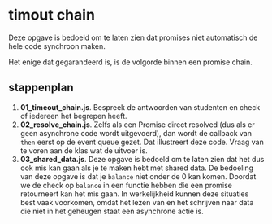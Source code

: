# timout chain

Deze opgave is bedoeld om te laten zien dat promises niet automatisch de hele code synchroon maken.

Het enige dat gegarandeerd is, is de volgorde binnen een promise chain. 

## stappenplan
1. **01_timeout_chain.js**. Bespreek de antwoorden van studenten en check of iedereen het begrepen heeft.
1. **02_resolve_chain.js**. Zelfs als een Promise direct resolved (dus als er geen asynchrone code wordt uitgevoerd), dan wordt de callback van `then` eerst op de event queue gezet. Dat illustreert deze code. Vraag van te voren aan de klas wat de uitvoer is.
1. **03_shared_data.js**. Deze opgave is bedoeld om te laten zien dat het dus ook mis kan gaan als je te maken hebt met shared data. De bedoeling van deze opgave is dat je `balance` niet onder de 0 kan komen. Doordat we de check op `balance` in een functie hebben die een promise retourneert kan het mis gaan. In werkelijkheid kunnen deze situaties best vaak voorkomen, omdat het lezen van en het schrijven naar data die niet in het geheugen staat een asynchrone actie is. 